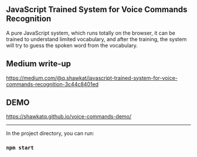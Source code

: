 ## JavaScript Trained System for Voice Commands Recognition
A pure JavaScript system, which runs totally on the browser, it can be trained to understand limited vocabulary, and after the training, the system will try to guess the spoken word from the vocabulary.

## Medium write-up
https://medium.com/@q.shawkat/javascript-trained-system-for-voice-commands-recognition-3c44c8401ed

## DEMO
https://shawkatq.github.io/voice-commands-demo/

-----------------------------------------------------------------------------

In the project directory, you can run:

### `npm start`

